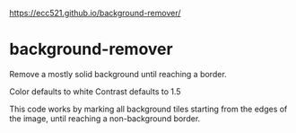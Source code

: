 https://ecc521.github.io/background-remover/

# background-remover
Remove a mostly solid background until reaching a border. 

Color defaults to white
Contrast defaults to 1.5

This code works by marking all background tiles starting from the edges of the image, until reaching a non-background border. 

